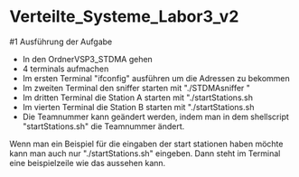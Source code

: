 # Verteilte_Systeme_Labor3_v2



#1 Ausführung der Aufgabe
 - In den OrdnerVSP3_STDMA gehen
 - 4 terminals aufmachen
 - Im ersten Terminal "ifconfig" ausführen um die Adressen zu bekommen
 - Im zweiten Terminal den sniffer starten mit "./STDMAsniffer <mcast address> <listen port>"
 - Im dritten Terminal die Station A starten mit "./startStations.sh <interface name> <multicast address> <eingangsport> <von> <zu> <Stadion> <offset>
 - Im vierten Terminal die Station B starten mit "./startStations.sh <interface name> <multicast address> <eingangsport> <von> <zu> <Stadion> <offset>
 - Die Teamnummer kann geändert werden, indem man in dem shellscript "startStations.sh" die Teamnummer ändert.
 
  Wenn man ein Beispiel für die eingaben der start stationen haben möchte kann man auch nur "./startStations.sh" eingeben. Dann steht im Terminal eine beispielzeile wie das aussehen kann.
  
  
 
